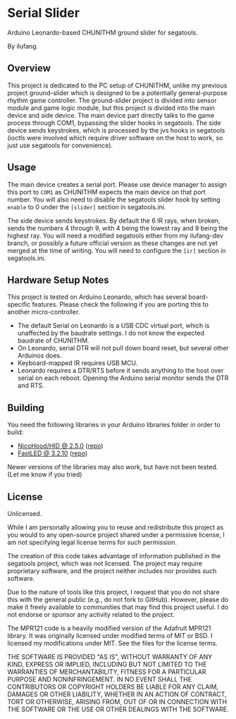 Serial Slider
=====

Arduino Leonardo-based CHUNITHM ground slider for segatools.

By ilufang.

Overview
-----

This project is dedicated to the PC setup of CHUNITHM, unlike my previous
project ground-slider which is designed to be a potentially general-purpose
rhythm game controller. The ground-slider project is divided into sensor module
and game logic module, but this project is divided into the main device and
side device. The main device part directly talks to the game process through
COM1, bypassing the slider hooks in segatools. The side device sends keystrokes,
which is processed by the jvs hooks in segatools (ioctls were involved which
require driver software on the host to work, so just use segatools for
convenience).

Usage
-----

The main device creates a serial port. Please use device manager to assign this
port to `COM1` as CHUNITHM expects the main device on that port number. You will
also need to disable the segatools slider hook by setting `enable` to 0 under
the `[slider]` section in segatools.ini.

The side device sends keystrokes. By default the 6 IR rays, when broken, sends
the numbers 4 through 9, with 4 being the lowest ray and 9 being the highest
ray. You will need a modified segatools either from my ilufang-dev branch, or
possibly a future official version as these changes are not yet merged at the
time of writing. You will need to configure the `[ir]` section in segatools.ini.

Hardware Setup Notes
-----

This project is tested on Arduino Leonardo, which has several board-specific
features. Please check the following if you are porting this to another
micro-controller.

* The default Serial on Leonardo is a USB CDC virtual port, which is unaffected
  by the baudrate settings. I do not know the expected baudrate of CHUNITHM.
* On Leonardo, serial DTR will not pull down board reset, but several other
  Arduinos does.
* Keyboard-mapped IR requires USB MCU.
* Leonardo requires a DTR/RTS before it sends anything to the host over serial
  on each reboot. Opening the Arduino serial monitor sends the DTR and RTS.

Building
-----

You need the following libraries in your Arduino libraries folder in order to
build:

* [NicoHood/HID @ 2.5.0](https://github.com/NicoHood/HID/releases/download/2.5.0/HID-2.5.0.tar.xz) ([repo](https://github.com/NicoHood/HID))
* [FastLED @ 3.2.10](https://github.com/FastLED/FastLED/archive/3.2.10.tar.gz) ([repo](https://github.com/FastLED/FastLED))

Newer versions of the libraries may also work, but have not been tested. (Let me
know if you tried)

License
-----

Unlicensed.

While I am personally allowing you to reuse and redistribute this project as you
would to any open-source project shared under a permissive license, I am not
specifying legal license terms for such permission.

The creation of this code takes advantage of information published in the
segatools project, which was not licensed. The project may require proprietary
software, and the project neither includes nor provides such software.

Due to the nature of tools like this project, I request that you do not share
this with the general public (e.g., do not fork to GitHub). However, please do
make it freely available to communities that may find this project useful. I do
not endorse or sponsor any activity related to the project.

The MPR121 code is a heavily modified version of the Adafruit MPR121 library. It
was originally licensed under modified terms of MIT or BSD. I licensed my
modifications under MIT. See the files for the license terms.

THE SOFTWARE IS PROVIDED "AS IS", WITHOUT WARRANTY OF ANY KIND, EXPRESS OR
IMPLIED, INCLUDING BUT NOT LIMITED TO THE WARRANTIES OF MERCHANTABILITY,
FITNESS FOR A PARTICULAR PURPOSE AND NONINFRINGEMENT. IN NO EVENT SHALL THE
CONTRIBUTORS OR COPYRIGHT HOLDERS BE LIABLE FOR ANY CLAIM, DAMAGES OR OTHER
LIABILITY, WHETHER IN AN ACTION OF CONTRACT, TORT OR OTHERWISE, ARISING
FROM, OUT OF OR IN CONNECTION WITH THE SOFTWARE OR THE USE OR OTHER DEALINGS
WITH THE SOFTWARE.

